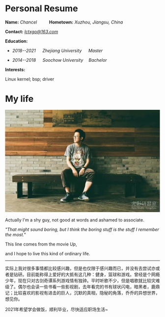 # Personal Resume

**Name:** _Chancel_ &emsp; &emsp; **Hometown:** _Xuzhou, Jiangsu, China_

**Contact:** <u>_lctxgo@163.com_</u>

**Education:**

* _2018--2021 &emsp; Zhejiang University &emsp; Master_

* _2014--2018 &emsp; Soochow University &emsp;Bachelor_

**Interests:**

Linux kernel; bsp; driver

# My life

![photo](/psb.jpg)

Actually I'm a shy guy, not good at words and ashamed to associate. 

_"That might sound boring, but I think the boring stuff is the stuff I remember the most."_ 

This line comes from the movie _Up_, 

and I hope to live this kind of ordinary life.

***
实际上我对很多事情都比较感兴趣，但是也仅限于感兴趣而已，并没有去尝试亦或者是钻研。目前能称得上爱好的大抵有这几种：健身，篮球和游戏。曾经是个网瘾少年，现在只对古剑奇谭系列游戏情有独钟。平时听歌不少，但是唱歌就比较灾难级了。偶尔也会读一些书看一些影视剧，去年看完的书有球状闪电，暗黑者，鹿鼎记；比较喜欢的影视有进击的巨人，沉默的真相，隐秘的角落，乔乔的异想世界，想见你。

2021年希望学会做饭，顺利毕业，尽快适应职场生活~